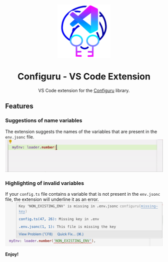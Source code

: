 <div align="center">

<img src="./resources/logo.png" height="170"/>

# Configuru - VS Code Extension

VS Code extension for the [Configuru](https://github.com/AckeeCZ/configuru) library.

</div>

## Features

### Suggestions of name variables
The extension suggests the names of the variables that are present in the `env.jsonc` file.
![Example](./resources/suggestions.gif)

### Highlighting of invalid variables
If your `config.ts` file contains a variable that is not present in the `env.jsonc` file, the extension will underline it as an error.
![Example](./resources/error_highlighting.png)

**Enjoy!**

